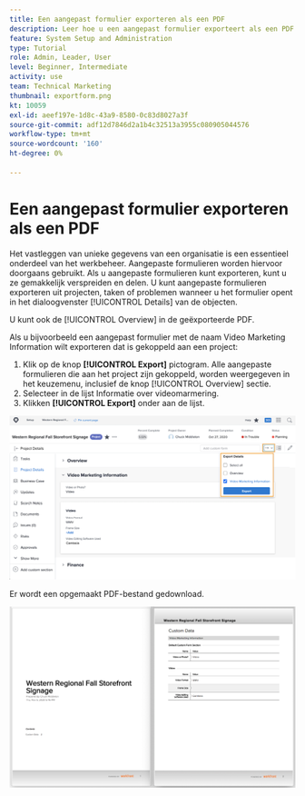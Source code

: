 ```yaml
---
title: Een aangepast formulier exporteren als een PDF
description: Leer hoe u een aangepast formulier exporteert als een PDF om de gegevens eenvoudig met anderen te kunnen delen.
feature: System Setup and Administration
type: Tutorial
role: Admin, Leader, User
level: Beginner, Intermediate
activity: use
team: Technical Marketing
thumbnail: exportform.png
kt: 10059
exl-id: aeef197e-1d8c-43a9-8580-0c83d8027a3f
source-git-commit: adf12d7846d2a1b4c32513a3955c080905044576
workflow-type: tm+mt
source-wordcount: '160'
ht-degree: 0%

---
```


# Een aangepast formulier exporteren als een PDF

Het vastleggen van unieke gegevens van een organisatie is een essentieel onderdeel van het werkbeheer. Aangepaste formulieren worden hiervoor doorgaans gebruikt. Als u aangepaste formulieren kunt exporteren, kunt u ze gemakkelijk verspreiden en delen. U kunt aangepaste formulieren exporteren uit projecten, taken of problemen wanneer u het formulier opent in het dialoogvenster [!UICONTROL Details] van de objecten.

U kunt ook de [!UICONTROL Overview] in de geëxporteerde PDF.

Als u bijvoorbeeld een aangepast formulier met de naam Video Marketing Information wilt exporteren dat is gekoppeld aan een project:

1. Klik op de knop **[!UICONTROL Export]** pictogram. Alle aangepaste formulieren die aan het project zijn gekoppeld, worden weergegeven in het keuzemenu, inclusief de knop [!UICONTROL Overview] sectie.
1. Selecteer in de lijst Informatie over videomarmering.
1. Klikken **[!UICONTROL Export]** onder aan de lijst.

![Exportopties voor aangepaste formulieren](assets/custom-forms-export-1.png)

Er wordt een opgemaakt PDF-bestand gedownload.

![Voorbeeld van geëxporteerd aangepast formulier](assets/custom-forms-export-2.png)
